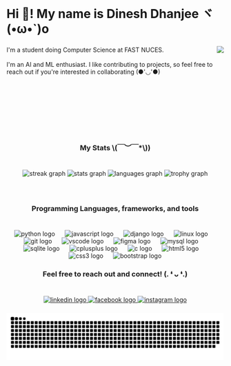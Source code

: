 <br clear="both">

<h1 align="left">Hi 👋! My name is Dinesh Dhanjee ヾ(•ω•`)o</h1>

###

<img align="right" height="200" src="https://i.pinimg.com/originals/43/49/e5/4349e568c725b47d7fc4b7e7267e02ca.gif"  />

###

<p align="left">I'm a student doing Computer Science at FAST NUCES.<br><br>I'm an AI and ML enthusiast. I like contributing to projects, so feel free to reach out if you're interested in collaborating (●'◡'●)</p>

###

<br clear="both">

<h3 align="center">My Stats \(￣︶￣*\))</h3>

###

<br clear="both">

<div align="center">
  <img src="https://streak-stats.demolab.com?user=DineshDhanji&locale=en&mode=daily&theme=tokyonight&hide_border=true&border_radius=5" height="160" alt="streak graph"  />
  <img src="https://github-readme-stats.vercel.app/api?username=DineshDhanji&hide_title=false&hide_rank=false&show_icons=true&include_all_commits=true&count_private=true&disable_animations=false&theme=tokyonight&locale=en&hide_border=true" height="160" alt="stats graph"  />
  <img src="https://github-readme-stats.vercel.app/api/top-langs?username=DineshDhanji&locale=en&hide_title=false&layout=compact&card_width=320&langs_count=6&theme=tokyonight&hide_border=true" height="160" alt="languages graph"  />
  <img src="https://github-profile-trophy.vercel.app?username=DineshDhanji&no-bg=true&theme=darkhub&no-frame=false" height="150" alt="trophy graph"  />
</div>

###

<br clear="both">

<h3 align="center">Programming Languages, frameworks, and tools</h3>

###

<br clear="both">

<div align="center">
  <img src="https://cdn.jsdelivr.net/gh/devicons/devicon/icons/python/python-original.svg" height="30" alt="python logo"  />
  <img width="15" />
  <img src="https://cdn.jsdelivr.net/gh/devicons/devicon/icons/javascript/javascript-original.svg" height="30" alt="javascript logo"  />
  <img width="15" />
  <img src="https://cdn.jsdelivr.net/gh/devicons/devicon/icons/django/django-plain.svg" height="30" alt="django logo"  />
  <img width="15" />
  <img src="https://cdn.jsdelivr.net/gh/devicons/devicon/icons/linux/linux-original.svg" height="30" alt="linux logo"  />
  <img width="15" />
  <img src="https://cdn.jsdelivr.net/gh/devicons/devicon/icons/git/git-original.svg" height="30" alt="git logo"  />
  <img width="15" />
  <img src="https://cdn.jsdelivr.net/gh/devicons/devicon/icons/vscode/vscode-original.svg" height="30" alt="vscode logo"  />
  <img width="15" />
  <img src="https://cdn.jsdelivr.net/gh/devicons/devicon/icons/figma/figma-original.svg" height="30" alt="figma logo"  />
  <img width="15" />
  <img src="https://cdn.jsdelivr.net/gh/devicons/devicon/icons/mysql/mysql-original.svg" height="30" alt="mysql logo"  />
  <img width="15" />
  <img src="https://cdn.jsdelivr.net/gh/devicons/devicon/icons/sqlite/sqlite-original.svg" height="30" alt="sqlite logo"  />
  <img width="15" />
  <img src="https://cdn.jsdelivr.net/gh/devicons/devicon/icons/cplusplus/cplusplus-original.svg" height="30" alt="cplusplus logo"  />
  <img width="15" />
  <img src="https://cdn.jsdelivr.net/gh/devicons/devicon/icons/c/c-original.svg" height="30" alt="c logo"  />
  <img width="15" />
  <img src="https://cdn.jsdelivr.net/gh/devicons/devicon/icons/html5/html5-original.svg" height="30" alt="html5 logo"  />
  <img width="15" />
  <img src="https://cdn.jsdelivr.net/gh/devicons/devicon/icons/css3/css3-original.svg" height="30" alt="css3 logo"  />
  <img width="15" />
  <img src="https://cdn.jsdelivr.net/gh/devicons/devicon/icons/bootstrap/bootstrap-original.svg" height="30" alt="bootstrap logo"  />
</div>

###

<h3 align="center">Feel free to reach out and connect! (. ❛ ᴗ ❛.)</h3>

###

<br clear="both">

<div align="center">
  <a href="https://www.linkedin.com/in/dinesh-dhanjee-ab6062243/" target="_blank">
    <img src="https://raw.githubusercontent.com/maurodesouza/profile-readme-generator/master/src/assets/icons/social/linkedin/default.svg" width="50" height="35" alt="linkedin logo"  />
  </a>
  <a href="https://www.facebook.com/profile.php?id=100009010724674" target="_blank">
    <img src="https://raw.githubusercontent.com/maurodesouza/profile-readme-generator/master/src/assets/icons/social/facebook/default.svg" width="50" height="35" alt="facebook logo"  />
  </a>
  <a href="https://www.instagram.com/dinesh.dhanji/" target="_blank">
    <img src="https://raw.githubusercontent.com/maurodesouza/profile-readme-generator/master/src/assets/icons/social/instagram/default.svg" width="50" height="35" alt="instagram logo"  />
  </a>
</div>

###

<img src="https://raw.githubusercontent.com/DineshDhanji/DineshDhanji/output/snake.svg" alt="Snake animation" />

###
